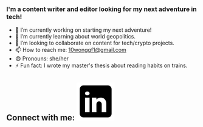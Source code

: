 ### I'm a content writer and editor looking for my next adventure in tech!

- 🔭 I’m currently working on starting my next adventure!
- 🌱 I’m currently learning about world geopolitics.
- 👯 I’m looking to collaborate on content for tech/crypto projects.
- 📫 How to reach me: 10wonggf1@gmail.com
- 😄 Pronouns: she/her
- ⚡ Fun fact: I wrote my master's thesis about reading habits on trains.

## Connect with me: ![Linkedin-icon](https://github.com/simple-icons/simple-icons/blob/develop/icons/linkedin.svg)

<!--
**gabriella-fw/gabriella-fw** is a ✨ _special_ ✨ repository because its `README.md` (this file) appears on your GitHub profile.

Here are some ideas to get you started:

- 🔭 I’m currently working on ...
- 🌱 I’m currently learning ...
- 👯 I’m looking to collaborate on ...
- 🤔 I’m looking for help with ...
- 💬 Ask me about ...
- 📫 How to reach me: ...
- 😄 Pronouns: ...
- ⚡ Fun fact: ...
-->
